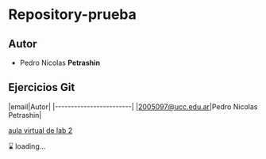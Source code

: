 # Repository-prueba


## Autor
 * Pedro Nicolas **Petrashin**

## Ejercicios Git


|email|Autor|
|------------------------|
|2005097@ucc.edu.ar|Pedro Nicolas Petrashin|



[aula virtual de lab 2](https://campusvirtual.ucc.edu.ar/course/view.php?id=4429)

:hourglass: loading...